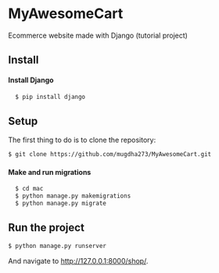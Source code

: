 # MyAwesomeCart
Ecommerce website made with Django (tutorial project)

## Install
#### Install Django 
```sh
  $ pip install django
```
## Setup

The first thing to do is to clone the repository:

```sh
$ git clone https://github.com/mugdha273/MyAwesomeCart.git
```
#### Make and run migrations
```sh
  $ cd mac
  $ python manage.py makemigrations
  $ python manage.py migrate
```
## Run the project
```sh
$ python manage.py runserver
```
And navigate to http://127.0.0.1:8000/shop/.


